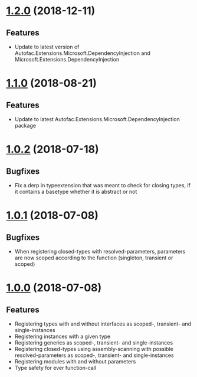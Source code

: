 # [1.2.0](https://www.nuget.org/packages/Autofac.Extensions.FluentBuilder/1.2.0) (2018-12-11)

## Features

* Update to latest version of Autofac.Extensions.Microsoft.DependencyInjection and  Microsoft.Extensions.DependencyInjection

# [1.1.0](https://www.nuget.org/packages/Autofac.Extensions.FluentBuilder/1.1.0) (2018-08-21)

## Features

* Update to latest Autofac.Extensions.Microsoft.DependencyInjection package

# [1.0.2](https://www.nuget.org/packages/Autofac.Extensions.FluentBuilder/1.0.2) (2018-07-18)

## Bugfixes

* Fix a derp in typeextension that was meant to check for closing types, if it contains a basetype whether it is abstract or not

# [1.0.1](https://www.nuget.org/packages/Autofac.Extensions.FluentBuilder/1.0.1) (2018-07-08)

## Bugfixes

* When registering closed-types with resolved-parameters, parameters are now scoped according to the function (singleton, transient or scoped)

# [1.0.0](https://www.nuget.org/packages/Autofac.Extensions.FluentBuilder/1.0.0) (2018-07-08)

## Features

* Registering types with and without interfaces as scoped-, transient- and single-instances
* Registering instances with a given type
* Registering generics as scoped-, transient- and single-instances
* Registering closed-types using assembly-scanning with possible resolved-parameters as scoped-, transient- and single-instances
* Registering modules with and without parameters
* Type safety for ever function-call 
